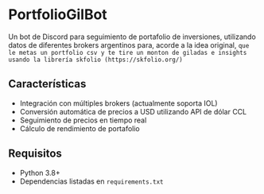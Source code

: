 # PortfolioGilBot

Un bot de Discord para seguimiento de portafolio de inversiones, utilizando datos de diferentes brokers argentinos para, acorde a la idea original, `que le metas un portfolio csv y te tire un monton de giladas e insights usando la librería skfolio (https://skfolio.org/)`

## Características

- Integración con múltiples brokers (actualmente soporta IOL)
- Conversión automática de precios a USD utilizando API de dólar CCL
- Seguimiento de precios en tiempo real
- Cálculo de rendimiento de portafolio

## Requisitos

- Python 3.8+
- Dependencias listadas en `requirements.txt`
